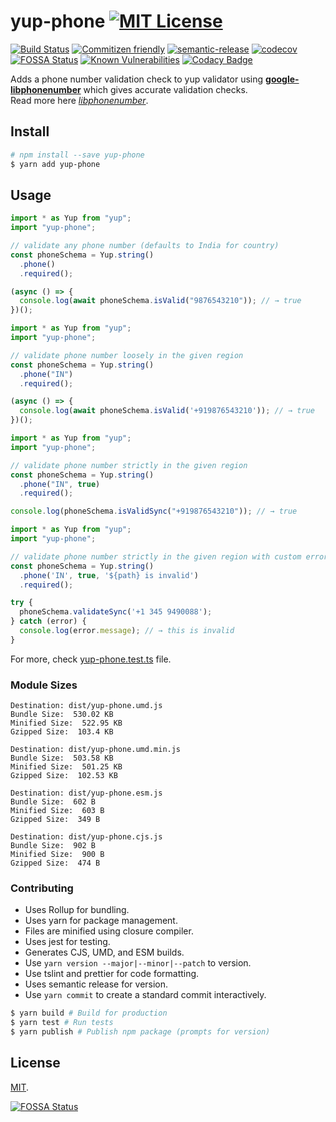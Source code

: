 # yup-phone [![MIT License](https://img.shields.io/badge/-MIT-56A902.svg?style=flat-square&maxAge=2592000 "MIT License")](LICENSE)

[![Build Status](https://travis-ci.org/abhisekp/yup-phone.svg?branch=master)](https://travis-ci.org/abhisekp/yup-phone)
[![Commitizen friendly](https://img.shields.io/badge/commitizen-friendly-brightgreen.svg)](http://commitizen.github.io/cz-cli/)
[![semantic-release](https://img.shields.io/badge/%20%20%F0%9F%93%A6%F0%9F%9A%80-semantic--release-e10079.svg)](https://github.com/semantic-release/semantic-release)
[![codecov](https://codecov.io/gh/abhisekp/yup-phone/branch/master/graph/badge.svg)](https://codecov.io/gh/abhisekp/yup-phone)
[![FOSSA Status](https://app.fossa.io/api/projects/git%2Bgithub.com%2Fabhisekp%2Fyup-phone.svg?type=shield)](https://app.fossa.io/projects/git%2Bgithub.com%2Fabhisekp%2Fyup-phone?ref=badge_shield)
[![Known Vulnerabilities](https://snyk.io/test/github/abhisekp/yup-phone/badge.svg?targetFile=package.json)](https://snyk.io/test/github/abhisekp/yup-phone?targetFile=package.json)
[![Codacy Badge](https://api.codacy.com/project/badge/Grade/2bbf03ae96ad4a75ba09ea1418021fe5)](https://app.codacy.com/manual/abhisekp/yup-phone?utm_source=github.com&utm_medium=referral&utm_content=abhisekp/yup-phone&utm_campaign=Badge_Grade_Settings)
<!--
[![codecov](https://codecov.io/gh/abhisekp/yup-phone/branch/master/graph/badge.svg)](https://codecov.io/gh/abhisekp/yup-phone)
[![Coverage Status](https://coveralls.io/repos/github/abhisekp/yup-phone/badge.svg?branch=master)](https://coveralls.io/github/abhisekp/yup-phone?branch=master)
-->

Adds a phone number validation check to yup validator using [**google-libphonenumber**](https://www.npmjs.com/package/google-libphonenumber) which gives accurate validation checks.  
Read more here [*libphonenumber*](https://github.com/googlei18n/libphonenumber/blob/master/README.md#readme).

## Install

```sh
# npm install --save yup-phone
$ yarn add yup-phone
```

## Usage

```js
import * as Yup from "yup";
import "yup-phone";

// validate any phone number (defaults to India for country)
const phoneSchema = Yup.string()
  .phone()
  .required();

(async () => {
  console.log(await phoneSchema.isValid("9876543210")); // → true
})();

```

```js
import * as Yup from "yup";
import "yup-phone";

// validate phone number loosely in the given region
const phoneSchema = Yup.string()
  .phone("IN")
  .required();

(async () => {
  console.log(await phoneSchema.isValid('+919876543210')); // → true
})();
```

```js
import * as Yup from "yup";
import "yup-phone";

// validate phone number strictly in the given region
const phoneSchema = Yup.string()
  .phone("IN", true)
  .required();

console.log(phoneSchema.isValidSync("+919876543210")); // → true
```

```js
import * as Yup from "yup";
import "yup-phone";

// validate phone number strictly in the given region with custom error message
const phoneSchema = Yup.string()
  .phone('IN', true, '${path} is invalid')
  .required();

try {
  phoneSchema.validateSync('+1 345 9490088');
} catch (error) {
  console.log(error.message); // → this is invalid
}
```

For more, check [yup-phone.test.ts](src/yup-phone.test.ts) file.

### Module Sizes

```
Destination: dist/yup-phone.umd.js
Bundle Size:  530.02 KB
Minified Size:  522.95 KB
Gzipped Size:  103.4 KB
```

```
Destination: dist/yup-phone.umd.min.js
Bundle Size:  503.58 KB
Minified Size:  501.25 KB
Gzipped Size:  102.53 KB
```

```
Destination: dist/yup-phone.esm.js
Bundle Size:  602 B
Minified Size:  603 B
Gzipped Size:  349 B
```

```
Destination: dist/yup-phone.cjs.js
Bundle Size:  902 B
Minified Size:  900 B
Gzipped Size:  474 B
```

### Contributing
- Uses Rollup for bundling.
- Uses yarn for package management.
- Files are minified using closure compiler.
- Uses jest for testing.
- Generates CJS, UMD, and ESM builds.
- Use `yarn version --major|--minor|--patch` to version.
- Use tslint and prettier for code formatting.
- Uses semantic release for version.
- Use `yarn commit` to create a standard commit interactively.

```sh
$ yarn build # Build for production
$ yarn test # Run tests
$ yarn publish # Publish npm package (prompts for version)
```

## License

[MIT](LICENSE).


[![FOSSA Status](https://app.fossa.io/api/projects/git%2Bgithub.com%2Fabhisekp%2Fyup-phone.svg?type=large)](https://app.fossa.io/projects/git%2Bgithub.com%2Fabhisekp%2Fyup-phone?ref=badge_large)
